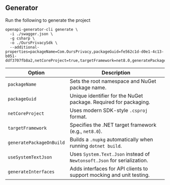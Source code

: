 #

## Generator

Run the following to generate the project

```
openapi-generator-cli generate \
  -i ./swagger.json \
  -g csharp \
  -o ./OursPrivacySdk \
  --additional-properties=packageName=Com.OursPrivacy,packageGuid=fe562c1d-d0e1-4c13-b051-ddf3707fb8a2,netCoreProject=true,targetFramework=net8.0,generatePackageOnBuild=true,useSystemTextJson=true,generateInterfaces=true
```

| Option                         | Description                                                                 |
|-------------------------------|-----------------------------------------------------------------------------|
| `packageName`                 | Sets the root namespace and NuGet package name.                            |
| `packageGuid`                 | Unique identifier for the NuGet package. Required for packaging.           |
| `netCoreProject`              | Uses modern SDK-style `.csproj` format.                                     |
| `targetFramework`             | Specifies the .NET target framework (e.g., `net8.0`).                       |
| `generatePackageOnBuild`      | Builds a `.nupkg` automatically when running `dotnet build`.               |
| `useSystemTextJson`           | Uses `System.Text.Json` instead of `Newtonsoft.Json` for serialization.     |
| `generateInterfaces`          | Adds interfaces for API clients to support mocking and unit testing.       |
